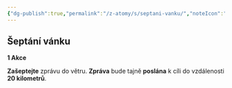 ```yaml
---
{"dg-publish":true,"permalink":"/z-atomy/s/septani-vanku/","noteIcon":""}
---
```


## Šeptání vánku
**1 Akce**

**Zašeptejte** zprávu do větru. **Zpráva** bude tajně **poslána** k cíli do vzdálenosti **20 kilometrů**.
